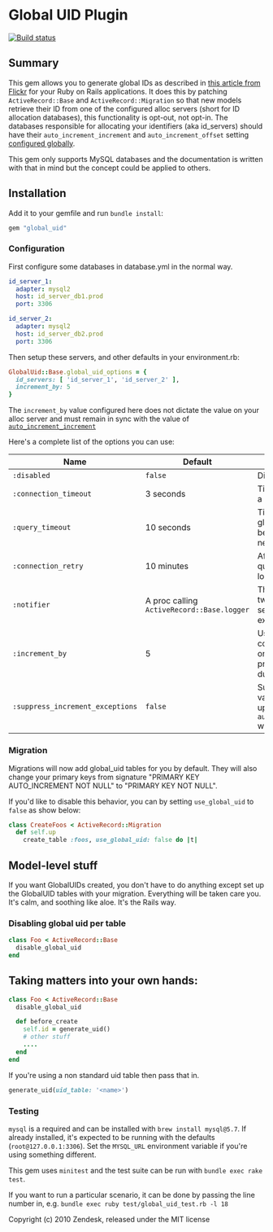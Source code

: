 # Global UID Plugin

[![Build status](https://circleci.com/gh/zendesk/global_uid.svg?style=svg)](https://circleci.com/gh/zendesk/global_uid)

## Summary

This gem allows you to generate global IDs as described in [this article from Flickr](http://code.flickr.com/blog/2010/02/08/ticket-servers-distributed-unique-primary-keys-on-the-cheap/) for your Ruby on Rails applications. It does this by patching
`ActiveRecord::Base` and `ActiveRecord::Migration` so that new models retrieve their ID from one of the configured
alloc servers (short for ID allocation databases), this functionality is opt-out, not opt-in. The databases responsible
for allocating your identifiers (aka id_servers) should have their `auto_increment_increment` and `auto_increment_offset`
setting [configured globally](https://dev.mysql.com/doc/refman/5.7/en/replication-options-master.html#sysvar_auto_increment_increment).

This gem only supports MySQL databases and the documentation is written with that in mind but the concept could be applied to others.

## Installation

Add it to your gemfile and run `bundle install`:

```rb
gem "global_uid"
```

### Configuration

First configure some databases in database.yml in the normal way.

```yml
id_server_1:
  adapter: mysql2
  host: id_server_db1.prod
  port: 3306

id_server_2:
  adapter: mysql2
  host: id_server_db2.prod
  port: 3306
```

Then setup these servers, and other defaults in your environment.rb:

```rb
GlobalUid::Base.global_uid_options = {
  id_servers: [ 'id_server_1', 'id_server_2' ],
  increment_by: 5
}
```

The `increment_by` value configured here does not dictate the value on your alloc server and must remain in sync with the value of [`auto_increment_increment`](https://dev.mysql.com/doc/refman/5.7/en/replication-options-master.html#sysvar_auto_increment_increment)

Here's a complete list of the options you can use:

| Name                             | Default                                    | Description                                                                                                  |
| -------------------------------- | ------------------------------------------ | ------------------------------------------------------------------------------------------------------------ |
| `:disabled`                      | `false`                                    | Disable GlobalUid entirely                                                                                   |
| `:connection_timeout`            | 3 seconds                                  | Timeout for connecting to a global UID server                                                                |
| `:query_timeout`                 | 10 seconds                                 | Timeout for retrieving a global UID from a server before we move on to the next server                       |
| `:connection_retry`              | 10 minutes                                 | After failing to connect or query a UID server, how long before we retry                                     |
| `:notifier`                      | A proc calling `ActiveRecord::Base.logger` | This proc is called with two parameters upon UID server failure -- an exception and a message                |
| `:increment_by`                  | 5                                          | Used for validation, compared with the value on the alloc servers to prevent allocation of duplicate IDs     |
| `:suppress_increment_exceptions` | `false`                                    | Suppress configuration validation, allowing updates to `auto_increment_increment` while alloc servers in use |

### Migration

Migrations will now add global_uid tables for you by default.  They will also change
your primary keys from signature "PRIMARY KEY AUTO_INCREMENT NOT NULL" to "PRIMARY KEY NOT NULL".

If you'd like to disable this behavior, you can by setting `use_global_uid` to `false` as show
below:

```rb
class CreateFoos < ActiveRecord::Migration
  def self.up
    create_table :foos, use_global_uid: false do |t|
```

## Model-level stuff

If you want GlobalUIDs created, you don't have to do anything except set up the GlobalUID tables
with your migration.  Everything will be taken care you.  It's calm, and soothing like aloe.
It's the Rails way.


### Disabling global uid per table

```rb
class Foo < ActiveRecord::Base
  disable_global_uid
end
````


## Taking matters into your own hands:

```rb
class Foo < ActiveRecord::Base
  disable_global_uid

  def before_create
    self.id = generate_uid()
    # other stuff
    ....
  end
end
```

If you're using a non standard uid table then pass that in.

```rb
generate_uid(uid_table: '<name>')
```

### Testing

`mysql` is a required and can be installed with `brew install mysql@5.7`.
If already installed, it's expected to be running with the defaults (`root@127.0.0.1:3306`).
Set the `MYSQL_URL` environment variable if you're using something different.

This gem uses `minitest` and the test suite can be run with `bundle exec rake test`.

If you want to run a particular scenario, it can be done by passing the line number in, e.g. `bundle exec ruby test/global_uid_test.rb -l 18`

Copyright (c) 2010 Zendesk, released under the MIT license

